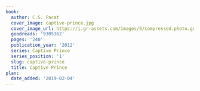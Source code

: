 ```yaml
---
book:
  author: C.S. Pacat
  cover_image: captive-prince.jpg
  cover_image_url: https://i.gr-assets.com/images/S/compressed.photo.goodreads.com/books/1356028113l/9305362._SX98_.jpg
  goodreads: '9305362'
  pages: '240'
  publication_year: '2012'
  series: Captive Prince
  series_position: '1'
  slug: captive-prince
  title: Captive Prince
plan:
  date_added: '2019-02-04'
---
```

